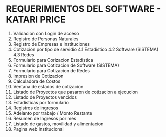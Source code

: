 # REQUERIMIENTOS DEL SOFTWARE - KATARI PRICE

1. Validacion con Login de acceso
2. Registro de Personas Naturales
3. Registro de Empresas e Instituciones
4. Cotizacion por tipo de servidio
    4.1 Estadistico
    4.2 Software (SISTEMA)
    4.3 Redes
5. Formulario para Corizacion Estadistica
6. Formulario para Cotizacion de Software (SISTEMA)
7. Formulario para Cotizacion de Redes
8. Impresion de Cotizacion
9. Calculadora de Costos
10. Ventana de estados de cotizacion
11. Listado de Proyectos que pasaron de cotizacion a ejecucion
12. Listado de Proyectos vencidos
13. Estadisticas por formulario
14. Registros de ingresos
15. Adelanto por trabajo / Monto Restante
16. Resumen de Ingresos por mes
17. Listado de gastos, movilidad y alimentacion
18. Pagina web Institucional
